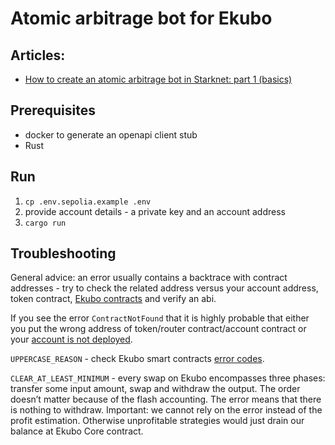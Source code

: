 # Atomic arbitrage bot for Ekubo

## Articles:
* [How to create an atomic arbitrage bot in Starknet: part 1 (basics)](https://medium.com/@maksim.ryndin/how-to-create-an-atomic-arbitrage-bot-in-starknet-part-1-basics-418333ed9cd3)

## Prerequisites
* docker to generate an openapi client stub
* Rust

## Run

1. `cp .env.sepolia.example .env`
2. provide account details - a private key and an account address
3. `cargo run`

## Troubleshooting

General advice: an error usually contains a backtrace with contract addresses - try to check the related address versus your account address, token contract, [Ekubo contracts](https://docs.ekubo.org/integration-guides/reference/contract-addresses) and verify an abi.

If you see the error `ContractNotFound` that it is highly probable that either you put the wrong address of token/router contract/account contract or your [account is not deployed](https://medium.com/@maksim.ryndin/how-to-create-an-atomic-arbitrage-bot-in-starknet-part-1-basics-418333ed9cd3).

`UPPERCASE_REASON` - check Ekubo smart contracts [error codes](https://docs.ekubo.org/integration-guides/reference/error-codes).

`CLEAR_AT_LEAST_MINIMUM` - every swap on Ekubo encompasses three phases: transfer some input amount, swap and withdraw the output. The order doesn’t matter because of the flash accounting. The error means that there is nothing to withdraw. Important: we cannot rely on the error instead of the profit estimation. Otherwise unprofitable strategies would just drain our balance at Ekubo Core contract.